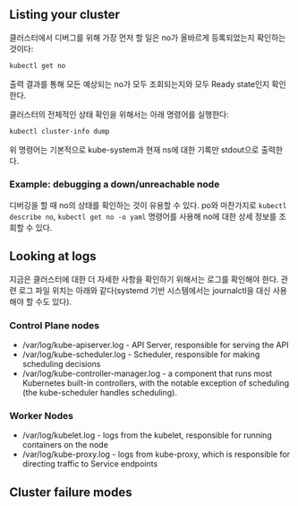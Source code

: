 ## Listing your cluster
클러스터에서 디버그를 위해 가장 먼저 할 일은 no가 올바르게 등록되었는지 확인하는 것이다:

``` bash
kubectl get no
```

출력 결과를 통해 모든 예상되는 no가 모두 조회되는지와 모두 Ready state인지 확인한다.

클러스터의 전체적인 상태 확인을 위해서는 아래 명령어를 실행한다:

``` bash
kubectl cluster-info dump
```

위 명령어는 기본적으로 kube-system과 현재 ns에 대한 기록만 stdout으로 출력한다.

### Example: debugging a down/unreachable node
디버깅을 할 때 no의 상태를 확인하는 것이 유용할 수 있다. po와 마찬가지로 `kubectl describe no`, `kubectl get no -o yaml` 명령어를 사용해 no에 대한 상세 정보를 조회할 수 있다.

## Looking at logs
지금은 클러스터에 대한 더 자세한 사항을 확인하기 위해서는 로그를 확인해야 한다. 관련 로그 파일 위치는 아래와 같다(systemd 기반 시스템에서는 journalctl을 대신 사용해야 할 수도 있다).

### Control Plane nodes

- /var/log/kube-apiserver.log - API Server, responsible for serving the API
- /var/log/kube-scheduler.log - Scheduler, responsible for making scheduling decisions
- /var/log/kube-controller-manager.log - a component that runs most Kubernetes built-in controllers, with the notable exception of scheduling (the kube-scheduler handles scheduling).

### Worker Nodes

- /var/log/kubelet.log - logs from the kubelet, responsible for running containers on the node
- /var/log/kube-proxy.log - logs from kube-proxy, which is responsible for directing traffic to Service endpoints

## Cluster failure modes
